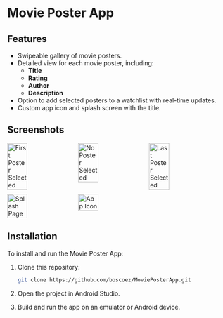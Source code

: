 # Movie Poster App

## Features
- Swipeable gallery of movie posters.
- Detailed view for each movie poster, including:
  - **Title**
  - **Rating**
  - **Author**
  - **Description**
- Option to add selected posters to a watchlist with real-time updates.
- Custom app icon and splash screen with the title.

## Screenshots

<div style="display: flex; flex-wrap: wrap; gap: 10px;">

  <img src="https://github.com/user-attachments/assets/c74a9608-220f-4cc8-bc1c-cbccbf4d8b19" alt="First Poster Selected" width="30%">
  
  <img src="https://github.com/user-attachments/assets/806cb65a-7965-4d3b-9769-0bd7a2acb104" alt="No Poster Selected" width="30%">
  
  <img src="https://github.com/user-attachments/assets/5f596a2b-44b8-4f5a-aecd-39efcd4604c8" alt="Last Poster Selected" width="30%">
  
</div>

<div style="display: flex; flex-wrap: wrap; gap: 10px; margin-top: 10px;">
  
  <img src="https://github.com/user-attachments/assets/2b61abd2-4276-4f2b-8b1b-d7eba2a69545" alt="Splash Page" width="30%">
  
  <img src="https://github.com/user-attachments/assets/ac0c9529-0351-479d-a7d4-ed50c6f71821" alt="App Icon" width="30%">
  
</div>

## Installation

To install and run the Movie Poster App:

1. Clone this repository:

    ```bash
    git clone https://github.com/boscoez/MoviePosterApp.git
    ```

2. Open the project in Android Studio.
3. Build and run the app on an emulator or Android device.
